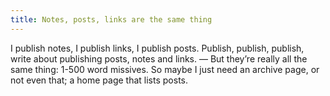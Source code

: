 ```yaml
---
title: Notes, posts, links are the same thing
---
```


I publish notes, I publish links, I publish posts. Publish, publish, publish, write about publishing posts, notes and links. — But they’re really all the same thing: 1-500 word missives. So maybe I just need an archive page, or not even that; a home page that lists posts.